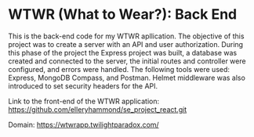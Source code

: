 # WTWR (What to Wear?): Back End

This is the back-end code for my WTWR apllication. The objective of this project was to create a server with an API and user authorization. During this phase of the project the Express project was built, a database was created and connected to the server, the initial routes and controller were configured, and errors were handled. The following tools were used: Express, MongoDB Compass, and Postman. Helmet middleware was also introduced to set security headers for the API.

Link to the front-end of the WTWR application: https://github.com/elleryhammond/se_project_react.git

Domain: https://wtwrapp.twilightparadox.com/
